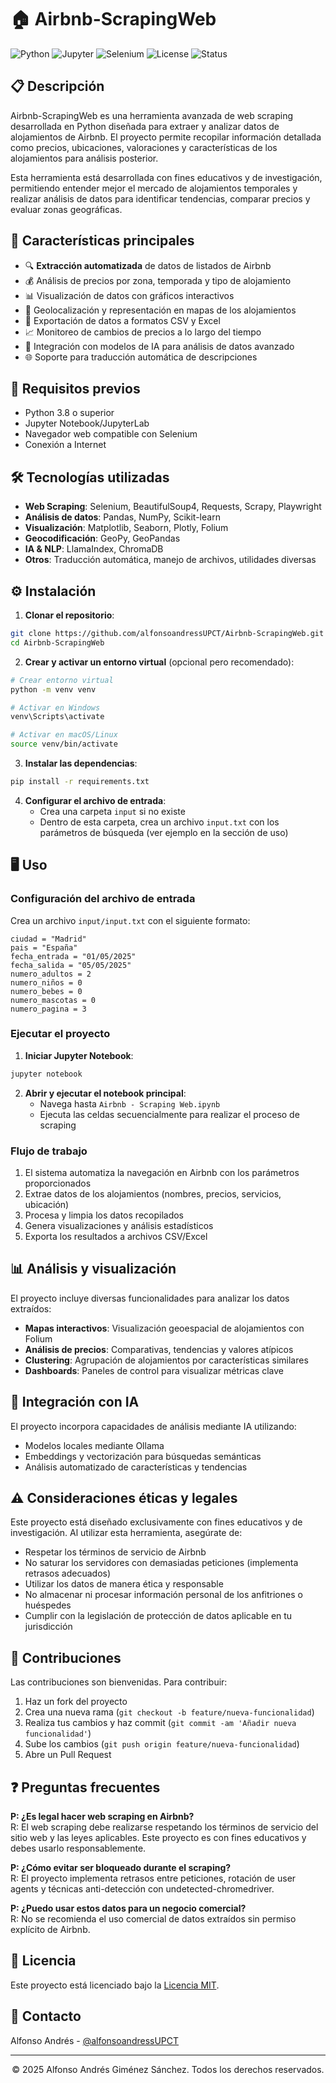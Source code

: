 
# 🏠 Airbnb-ScrapingWeb

![Python](https://img.shields.io/badge/Python-3.8+-blue.svg)
  ![Jupyter](https://img.shields.io/badge/Jupyter-Notebook-orange.svg)
  ![Selenium](https://img.shields.io/badge/Selenium-4.0+-green.svg)
  ![License](https://img.shields.io/badge/Licencia-MIT-yellow)
  ![Status](https://img.shields.io/badge/Estado-Activo-brightgreen)
</div>

## 📋 Descripción

Airbnb-ScrapingWeb es una herramienta avanzada de web scraping desarrollada en Python diseñada para extraer y analizar datos de alojamientos de Airbnb. El proyecto permite recopilar información detallada como precios, ubicaciones, valoraciones y características de los alojamientos para análisis posterior.

Esta herramienta está desarrollada con fines educativos y de investigación, permitiendo entender mejor el mercado de alojamientos temporales y realizar análisis de datos para identificar tendencias, comparar precios y evaluar zonas geográficas.

## 🚀 Características principales

- 🔍 **Extracción automatizada** de datos de listados de Airbnb
- 💰 Análisis de precios por zona, temporada y tipo de alojamiento
- 📊 Visualización de datos con gráficos interactivos
- 📍 Geolocalización y representación en mapas de los alojamientos
- 💾 Exportación de datos a formatos CSV y Excel
- 📈 Monitoreo de cambios de precios a lo largo del tiempo
- 🤖 Integración con modelos de IA para análisis de datos avanzado
- 🌐 Soporte para traducción automática de descripciones

## 🔧 Requisitos previos

- Python 3.8 o superior
- Jupyter Notebook/JupyterLab
- Navegador web compatible con Selenium
- Conexión a Internet

## 🛠️ Tecnologías utilizadas

- **Web Scraping**: Selenium, BeautifulSoup4, Requests, Scrapy, Playwright
- **Análisis de datos**: Pandas, NumPy, Scikit-learn
- **Visualización**: Matplotlib, Seaborn, Plotly, Folium
- **Geocodificación**: GeoPy, GeoPandas
- **IA & NLP**: LlamaIndex, ChromaDB
- **Otros**: Traducción automática, manejo de archivos, utilidades diversas

## ⚙️ Instalación

1. **Clonar el repositorio**:
```bash
git clone https://github.com/alfonsoandressUPCT/Airbnb-ScrapingWeb.git
cd Airbnb-ScrapingWeb
```

2. **Crear y activar un entorno virtual** (opcional pero recomendado):
```bash
# Crear entorno virtual
python -m venv venv

# Activar en Windows
venv\Scripts\activate

# Activar en macOS/Linux
source venv/bin/activate
```

3. **Instalar las dependencias**:
```bash
pip install -r requirements.txt
```

4. **Configurar el archivo de entrada**:
   - Crea una carpeta `input` si no existe
   - Dentro de esta carpeta, crea un archivo `input.txt` con los parámetros de búsqueda (ver ejemplo en la sección de uso)

## 🖥️ Uso

### Configuración del archivo de entrada

Crea un archivo `input/input.txt` con el siguiente formato:
```
ciudad = "Madrid"
pais = "España"
fecha_entrada = "01/05/2025"
fecha_salida = "05/05/2025"
numero_adultos = 2
numero_niños = 0
numero_bebes = 0
numero_mascotas = 0
numero_pagina = 3
```

### Ejecutar el proyecto

1. **Iniciar Jupyter Notebook**:
```bash
jupyter notebook
```

2. **Abrir y ejecutar el notebook principal**:
   - Navega hasta `Airbnb - Scraping Web.ipynb`
   - Ejecuta las celdas secuencialmente para realizar el proceso de scraping

### Flujo de trabajo

1. El sistema automatiza la navegación en Airbnb con los parámetros proporcionados
2. Extrae datos de los alojamientos (nombres, precios, servicios, ubicación)
3. Procesa y limpia los datos recopilados
4. Genera visualizaciones y análisis estadísticos
5. Exporta los resultados a archivos CSV/Excel

## 📊 Análisis y visualización

El proyecto incluye diversas funcionalidades para analizar los datos extraídos:

- **Mapas interactivos**: Visualización geoespacial de alojamientos con Folium
- **Análisis de precios**: Comparativas, tendencias y valores atípicos
- **Clustering**: Agrupación de alojamientos por características similares
- **Dashboards**: Paneles de control para visualizar métricas clave

## 🤖 Integración con IA

El proyecto incorpora capacidades de análisis mediante IA utilizando:

- Modelos locales mediante Ollama
- Embeddings y vectorización para búsquedas semánticas
- Análisis automatizado de características y tendencias

## ⚠️ Consideraciones éticas y legales

Este proyecto está diseñado exclusivamente con fines educativos y de investigación. Al utilizar esta herramienta, asegúrate de:

- Respetar los términos de servicio de Airbnb
- No saturar los servidores con demasiadas peticiones (implementa retrasos adecuados)
- Utilizar los datos de manera ética y responsable
- No almacenar ni procesar información personal de los anfitriones o huéspedes
- Cumplir con la legislación de protección de datos aplicable en tu jurisdicción

## 🤝 Contribuciones

Las contribuciones son bienvenidas. Para contribuir:

1. Haz un fork del proyecto
2. Crea una nueva rama (`git checkout -b feature/nueva-funcionalidad`)
3. Realiza tus cambios y haz commit (`git commit -am 'Añadir nueva funcionalidad'`)
4. Sube los cambios (`git push origin feature/nueva-funcionalidad`)
5. Abre un Pull Request

## ❓ Preguntas frecuentes

**P: ¿Es legal hacer web scraping en Airbnb?**  
R: El web scraping debe realizarse respetando los términos de servicio del sitio web y las leyes aplicables. Este proyecto es con fines educativos y debes usarlo responsablemente.

**P: ¿Cómo evitar ser bloqueado durante el scraping?**  
R: El proyecto implementa retrasos entre peticiones, rotación de user agents y técnicas anti-detección con undetected-chromedriver.

**P: ¿Puedo usar estos datos para un negocio comercial?**  
R: No se recomienda el uso comercial de datos extraídos sin permiso explícito de Airbnb.

## 📄 Licencia

Este proyecto está licenciado bajo la [Licencia MIT](https://opensource.org/licenses/MIT).

## 📧 Contacto

Alfonso Andrés - [@alfonsoandressUPCT](https://github.com/alfonsoandressUPCT)

---

<div align="center">
  <p>© 2025 Alfonso Andrés Giménez Sánchez. Todos los derechos reservados.</p>
</div>
